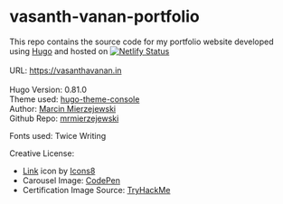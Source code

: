 # vasanth-vanan-portfolio

This repo contains the source code for my portfolio website developed using [Hugo](https://gohugo.io) and hosted on  [![Netlify Status](https://api.netlify.com/api/v1/badges/22aa5a31-1510-45a3-af6d-603a8e8a44d1/deploy-status)](https://app.netlify.com/sites/vasanth-vanan-portfolio/deploys) <br><br>
URL: https://vasanthavanan.in <br><br>
Hugo Version: 0.81.0<br>
Theme used: [hugo-theme-console](https://themes.gohugo.io/themes/hugo-theme-console/)<br>
Author: [Marcin Mierzejewski](https://mrmierzejewski.com/)<br>
Github Repo: [mrmierzejewski](https://github.com/mrmierzejewski/hugo-theme-console)<br>


Fonts used: Twice Writing

Creative License:<br>
- <a target="_blank" href="https://icons8.com/icon/n9d0Hm43JCPK/link">Link</a> icon by <a target="_blank" href="https://icons8.com">Icons8</a>
- Carousel Image: [CodePen](https://codepen.io/william-goldsworthy/pen/JzVajj)
- Certification Image Source: [TryHackMe](https://tryhackme.com)
